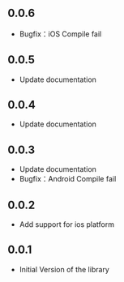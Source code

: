 <!--
 * @Author: gaoyong06@qq.com 
 * @Date: 2020-11-30 12:56:02 
 * @Last Modified by: gaoyong06@qq.com
 * @Last Modified time: 2020-11-30 12:56:02
-->
## 0.0.6

  * Bugfix：iOS Compile fail
## 0.0.5

  * Update documentation
## 0.0.4

  * Update documentation
## 0.0.3

  * Update documentation
  * Bugfix：Android Compile fail

## 0.0.2

  * Add support for ios platform
## 0.0.1

  * Initial Version of the library